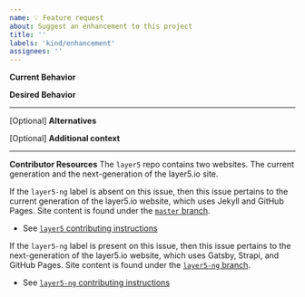 ```yaml
---
name: 💡 Feature request
about: Suggest an enhancement to this project
title: ''
labels: 'kind/enhancement'
assignees: ''
---
```

**Current Behavior**
<!-- A brief description of what the problem is. (e.g. I need to be able to...) -->

**Desired Behavior**
<!-- A brief description of the enhancement. -->

---
[Optional] **Alternatives**
<!-- A brief description of any alternative solutions or features you've considered. -->

[Optional] **Additional context**
<!-- Add any other context or screenshots about the feature request here. -->


---
**Contributor Resources**
The `layer5` repo contains two websites. The current generation and the next-generation of the layer5.io site.

If the `layer5-ng` label is absent on this issue, then this issue pertains to the current generation of the layer5.io website, which uses Jekyll and GitHub Pages. Site content is found under the [`master` branch](https://github.com/layer5io/layer5/tree/master).
- See [`layer5` contributing instructions](https://github.com/layer5io/layer5/blob/master/CONTRIBUTING.md)

If the `layer5-ng` label is present on this issue, then this issue pertains to the next-generation of the layer5.io website, which uses Gatsby, Strapi, and GitHub Pages. Site content is found under the [`layer5-ng` branch](https://github.com/layer5io/layer5/tree/layer5-ng).
- See [`layer5-ng` contributing instructions](https://github.com/layer5io/layer5/blob/layer5-ng/CONTRIBUTING.md)

